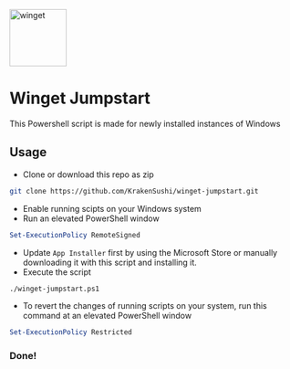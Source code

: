 <img src="https://store-images.s-microsoft.com/image/apps.33061.13510798887475206.34a5b1cc-aab2-4ec5-ac80-54aecc0eb29a.fb80a0d9-dd99-4cfc-92c3-e937dd0dc5c9?mode=scale&q=90&h=200&w=200&background=%230078d7" alt="winget" width=100px><br>
# Winget Jumpstart


This Powershell script is made for newly installed instances of Windows

## Usage


* Clone or download this repo as zip
```zsh
git clone https://github.com/KrakenSushi/winget-jumpstart.git
``` 

* Enable running scipts on your Windows system<br>
* Run an elevated PowerShell window
```powershell
Set-ExecutionPolicy RemoteSigned
```
* Update `App Installer` first by using the Microsoft Store or manually downloading it with this script and installing it.
* Execute the script<br>
```sh
./winget-jumpstart.ps1
```
* To revert the changes of running scripts on your system, run this command at an elevated PowerShell window
```powershell
Set-ExecutionPolicy Restricted
```
### Done!